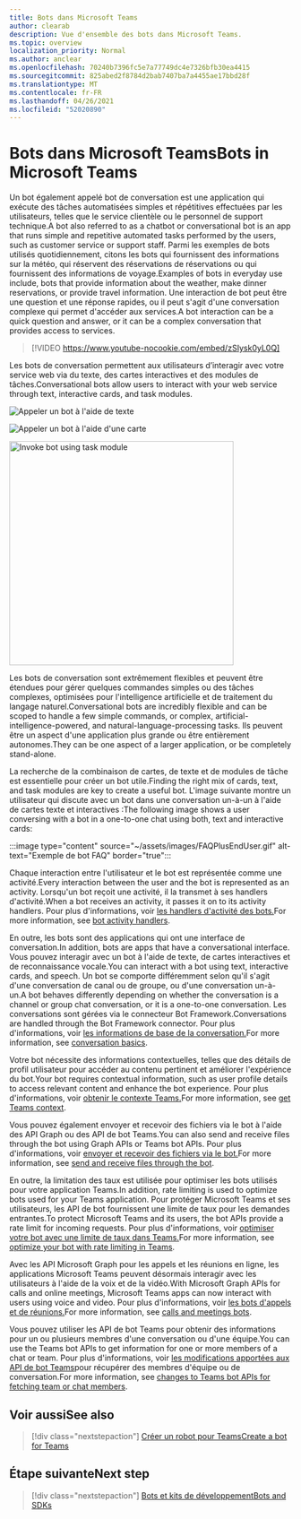```yaml
---
title: Bots dans Microsoft Teams
author: clearab
description: Vue d'ensemble des bots dans Microsoft Teams.
ms.topic: overview
localization_priority: Normal
ms.author: anclear
ms.openlocfilehash: 70240b7396fc5e7a77749dc4e7326bfb30ea4415
ms.sourcegitcommit: 825abed2f8784d2bab7407ba7a4455ae17bbd28f
ms.translationtype: MT
ms.contentlocale: fr-FR
ms.lasthandoff: 04/26/2021
ms.locfileid: "52020890"
---
```

# <a name="bots-in-microsoft-teams"></a><span data-ttu-id="d3fab-103">Bots dans Microsoft Teams</span><span class="sxs-lookup"><span data-stu-id="d3fab-103">Bots in Microsoft Teams</span></span>

<span data-ttu-id="d3fab-104">Un bot également appelé bot de conversation est une application qui exécute des tâches automatisées simples et répétitives effectuées par les utilisateurs, telles que le service clientèle ou le personnel de support technique.</span><span class="sxs-lookup"><span data-stu-id="d3fab-104">A bot also referred to as a chatbot or conversational bot is an app that runs simple and repetitive automated tasks performed by the users, such as customer service or support staff.</span></span> <span data-ttu-id="d3fab-105">Parmi les exemples de bots utilisés quotidiennement, citons les bots qui fournissent des informations sur la météo, qui réservent des réservations de réservations ou qui fournissent des informations de voyage.</span><span class="sxs-lookup"><span data-stu-id="d3fab-105">Examples of bots in everyday use include, bots that provide information about the weather, make dinner reservations, or provide travel information.</span></span> <span data-ttu-id="d3fab-106">Une interaction de bot peut être une question et une réponse rapides, ou il peut s'agit d'une conversation complexe qui permet d'accéder aux services.</span><span class="sxs-lookup"><span data-stu-id="d3fab-106">A bot interaction can be a quick question and answer, or it can be a complex conversation that provides access to services.</span></span>

> [!VIDEO https://www.youtube-nocookie.com/embed/zSIysk0yL0Q]

<span data-ttu-id="d3fab-107">Les bots de conversation permettent aux utilisateurs d’interagir avec votre service web via du texte, des cartes interactives et des modules de tâches.</span><span class="sxs-lookup"><span data-stu-id="d3fab-107">Conversational bots allow users to interact with your web service through text, interactive cards, and task modules.</span></span>

![Appeler un bot à l'aide de texte](~/assets/images/invokebotwithtext.png)

![Appeler un bot à l'aide d'une carte](~/assets/images/invokebotwithcard.png)

<img src="~/assets/images/task-module-example.png" alt="Invoke bot using task module" width="400"/>

<span data-ttu-id="d3fab-110">Les bots de conversation sont extrêmement flexibles et peuvent être étendues pour gérer quelques commandes simples ou des tâches complexes, optimisées pour l'intelligence artificielle et de traitement du langage naturel.</span><span class="sxs-lookup"><span data-stu-id="d3fab-110">Conversational bots are incredibly flexible and can be scoped to handle a few simple commands, or complex, artificial-intelligence-powered, and natural-language-processing tasks.</span></span> <span data-ttu-id="d3fab-111">Ils peuvent être un aspect d'une application plus grande ou être entièrement autonomes.</span><span class="sxs-lookup"><span data-stu-id="d3fab-111">They can be one aspect of a larger application, or be completely stand-alone.</span></span>

<span data-ttu-id="d3fab-112">La recherche de la combinaison de cartes, de texte et de modules de tâche est essentielle pour créer un bot utile.</span><span class="sxs-lookup"><span data-stu-id="d3fab-112">Finding the right mix of cards, text, and task modules are key to create a useful bot.</span></span> <span data-ttu-id="d3fab-113">L'image suivante montre un utilisateur qui discute avec un bot dans une conversation un-à-un à l'aide de cartes texte et interactives :</span><span class="sxs-lookup"><span data-stu-id="d3fab-113">The following image shows a user conversing with a bot in a one-to-one chat using both, text and interactive cards:</span></span>

:::image type="content" source="~/assets/images/FAQPlusEndUser.gif" alt-text="Exemple de bot FAQ" border="true":::

<span data-ttu-id="d3fab-115">Chaque interaction entre l'utilisateur et le bot est représentée comme une activité.</span><span class="sxs-lookup"><span data-stu-id="d3fab-115">Every interaction between the user and the bot is represented as an activity.</span></span> <span data-ttu-id="d3fab-116">Lorsqu'un bot reçoit une activité, il la transmet à ses handlers d'activité.</span><span class="sxs-lookup"><span data-stu-id="d3fab-116">When a bot receives an activity, it passes it on to its activity handlers.</span></span> <span data-ttu-id="d3fab-117">Pour plus d'informations, voir [les handlers d'activité des bots.](~/bots/bot-basics.md)</span><span class="sxs-lookup"><span data-stu-id="d3fab-117">For more information, see [bot activity handlers](~/bots/bot-basics.md).</span></span> 

<span data-ttu-id="d3fab-118">En outre, les bots sont des applications qui ont une interface de conversation.</span><span class="sxs-lookup"><span data-stu-id="d3fab-118">In addition, bots are apps that have a conversational interface.</span></span> <span data-ttu-id="d3fab-119">Vous pouvez interagir avec un bot à l'aide de texte, de cartes interactives et de reconnaissance vocale.</span><span class="sxs-lookup"><span data-stu-id="d3fab-119">You can interact with a bot using text, interactive cards, and speech.</span></span> <span data-ttu-id="d3fab-120">Un bot se comporte différemment selon qu'il s'agit d'une conversation de canal ou de groupe, ou d'une conversation un-à-un.</span><span class="sxs-lookup"><span data-stu-id="d3fab-120">A bot behaves differently depending on whether the conversation is a channel or group chat conversation, or it is a one-to-one conversation.</span></span> <span data-ttu-id="d3fab-121">Les conversations sont gérées via le connecteur Bot Framework.</span><span class="sxs-lookup"><span data-stu-id="d3fab-121">Conversations are handled through the Bot Framework connector.</span></span> <span data-ttu-id="d3fab-122">Pour plus d'informations, voir [les informations de base de la conversation.](~/bots/how-to/conversations/conversation-basics.md)</span><span class="sxs-lookup"><span data-stu-id="d3fab-122">For more information, see [conversation basics](~/bots/how-to/conversations/conversation-basics.md).</span></span>

<span data-ttu-id="d3fab-123">Votre bot nécessite des informations contextuelles, telles que des détails de profil utilisateur pour accéder au contenu pertinent et améliorer l'expérience du bot.</span><span class="sxs-lookup"><span data-stu-id="d3fab-123">Your bot requires contextual information, such as user profile details to access relevant content and enhance the bot experience.</span></span> <span data-ttu-id="d3fab-124">Pour plus d'informations, voir [obtenir le contexte Teams.](~/bots/how-to/get-teams-context.md)</span><span class="sxs-lookup"><span data-stu-id="d3fab-124">For more information, see [get Teams context](~/bots/how-to/get-teams-context.md).</span></span> 

<span data-ttu-id="d3fab-125">Vous pouvez également envoyer et recevoir des fichiers via le bot à l'aide des API Graph ou des API de bot Teams.</span><span class="sxs-lookup"><span data-stu-id="d3fab-125">You can also send and receive files through the bot using Graph APIs or Teams bot APIs.</span></span> <span data-ttu-id="d3fab-126">Pour plus d'informations, voir [envoyer et recevoir des fichiers via le bot.](~/bots/how-to/bots-filesv4.md)</span><span class="sxs-lookup"><span data-stu-id="d3fab-126">For more information, see [send and receive files through the bot](~/bots/how-to/bots-filesv4.md).</span></span>

<span data-ttu-id="d3fab-127">En outre, la limitation des taux est utilisée pour optimiser les bots utilisés pour votre application Teams.</span><span class="sxs-lookup"><span data-stu-id="d3fab-127">In addition, rate limiting is used to optimize bots used for your Teams application.</span></span> <span data-ttu-id="d3fab-128">Pour protéger Microsoft Teams et ses utilisateurs, les API de bot fournissent une limite de taux pour les demandes entrantes.</span><span class="sxs-lookup"><span data-stu-id="d3fab-128">To protect Microsoft Teams and its users, the bot APIs provide a rate limit for incoming requests.</span></span> <span data-ttu-id="d3fab-129">Pour plus d'informations, voir [optimiser votre bot avec une limite de taux dans Teams.](~/bots/how-to/rate-limit.md)</span><span class="sxs-lookup"><span data-stu-id="d3fab-129">For more information, see [optimize your bot with rate limiting in Teams](~/bots/how-to/rate-limit.md).</span></span>

<span data-ttu-id="d3fab-130">Avec les API Microsoft Graph pour les appels et les réunions en ligne, les applications Microsoft Teams peuvent désormais interagir avec les utilisateurs à l'aide de la voix et de la vidéo.</span><span class="sxs-lookup"><span data-stu-id="d3fab-130">With Microsoft Graph APIs for calls and online meetings, Microsoft Teams apps can now interact with users using voice and video.</span></span> <span data-ttu-id="d3fab-131">Pour plus d'informations, voir [les bots d'appels et de réunions.](~/bots/calls-and-meetings/calls-meetings-bots-overview.md)</span><span class="sxs-lookup"><span data-stu-id="d3fab-131">For more information, see [calls and meetings bots](~/bots/calls-and-meetings/calls-meetings-bots-overview.md).</span></span> 

<span data-ttu-id="d3fab-132">Vous pouvez utiliser les API de bot Teams pour obtenir des informations pour un ou plusieurs membres d'une conversation ou d'une équipe.</span><span class="sxs-lookup"><span data-stu-id="d3fab-132">You can use the Teams bot APIs to get information for one or more members of a chat or team.</span></span> <span data-ttu-id="d3fab-133">Pour plus d'informations, voir [les modifications apportées aux API de bot Teams](~/resources/team-chat-member-api-changes.md)pour récupérer des membres d'équipe ou de conversation.</span><span class="sxs-lookup"><span data-stu-id="d3fab-133">For more information, see [changes to Teams bot APIs for fetching team or chat members](~/resources/team-chat-member-api-changes.md).</span></span>

## <a name="see-also"></a><span data-ttu-id="d3fab-134">Voir aussi</span><span class="sxs-lookup"><span data-stu-id="d3fab-134">See also</span></span>

> [!div class="nextstepaction"]
> [<span data-ttu-id="d3fab-135">Créer un robot pour Teams</span><span class="sxs-lookup"><span data-stu-id="d3fab-135">Create a bot for Teams</span></span>](~/bots/how-to/create-a-bot-for-teams.md)

## <a name="next-step"></a><span data-ttu-id="d3fab-136">Étape suivante</span><span class="sxs-lookup"><span data-stu-id="d3fab-136">Next step</span></span>

> [!div class="nextstepaction"]
> [<span data-ttu-id="d3fab-137">Bots et kits de développement</span><span class="sxs-lookup"><span data-stu-id="d3fab-137">Bots and SDKs</span></span>](~/bots/bot-features.md)
